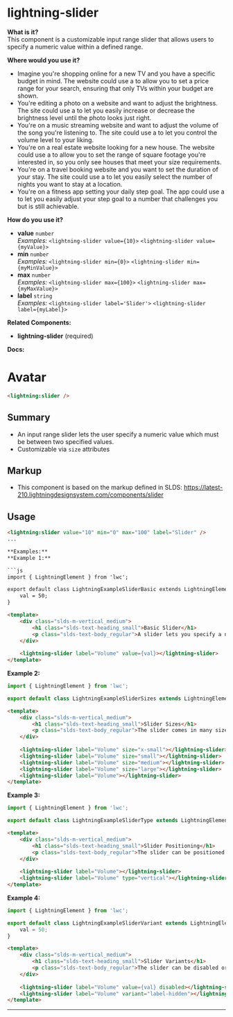 # lightning-slider

**What is it?**  
This component is a customizable input range slider that allows users to specify a numeric value within a defined range.

**Where would you use it?**
- Imagine you're shopping online for a new TV and you have a specific budget in mind. The website could use a <lightning-slider> to allow you to set a price range for your search, ensuring that only TVs within your budget are shown.
- You're editing a photo on a website and want to adjust the brightness. The site could use a <lightning-slider> to let you easily increase or decrease the brightness level until the photo looks just right.
- You're on a music streaming website and want to adjust the volume of the song you're listening to. The site could use a <lightning-slider> to let you control the volume level to your liking.
- You're on a real estate website looking for a new house. The website could use a <lightning-slider> to allow you to set the range of square footage you're interested in, so you only see houses that meet your size requirements.
- You're on a travel booking website and you want to set the duration of your stay. The site could use a <lightning-slider> to let you easily select the number of nights you want to stay at a location.
- You're on a fitness app setting your daily step goal. The app could use a <lightning-slider> to let you easily adjust your step goal to a number that challenges you but is still achievable.

**How do you use it?**
- **value** `number`  
  _Examples:_
    `<lightning-slider value={10}>`
    `<lightning-slider value={myValue}>`
- **min** `number`  
  _Examples:_
    `<lightning-slider min={0}>`
    `<lightning-slider min={myMinValue}>`
- **max** `number`  
  _Examples:_
    `<lightning-slider max={100}>`
    `<lightning-slider max={myMaxValue}>`
- **label** `string`  
  _Examples:_
    `<lightning-slider label='Slider'>`
    `<lightning-slider label={myLabel}>`

**Related Components:**
- **lightning-slider** (required)

**Docs:**
# Avatar

```HTML
<lightning:slider />
```

## Summary

-   An input range slider lets the user specify a numeric value which must be between two specified values.
-   Customizable via `size` attributes

## Markup

-   This component is based on the markup defined in SLDS:
    https://latest-210.lightningdesignsystem.com/components/slider

## Usage

```html
<lightning:slider value="10" min="0" max="100" label="Slider" />
...

**Examples:**
**Example 1:**

```js
import { LightningElement } from 'lwc';

export default class LightningExampleSliderBasic extends LightningElement {
    val = 50;
}

```

```html
<template>
    <div class="slds-m-vertical_medium">
        <h1 class="slds-text-heading_small">Basic Slider</h1>
        <p class="slds-text-body_regular">A slider lets you specify a number between two specified values. If a range is not provided, the slider defaults to a minimum of 0 and a maximum of 100.</p>
    </div>
    
    <lightning-slider label="Volume" value={val}></lightning-slider>
</template>

```

**Example 2:**

```js
import { LightningElement } from 'lwc';

export default class LightningExampleSliderSizes extends LightningElement {}

```

```html
<template>
    <div class="slds-m-vertical_medium">
        <h1 class="slds-text-heading_small">Slider Sizes</h1>
        <p class="slds-text-body_regular">The slider comes in many sizes: x-small, small, medium, and large. The default slider size takes up the width of the view port.</p>
    </div>
    
    <lightning-slider label="Volume" size="x-small"></lightning-slider>
    <lightning-slider label="Volume" size="small"></lightning-slider>
    <lightning-slider label="Volume" size="medium"></lightning-slider>
    <lightning-slider label="Volume" size="large"></lightning-slider>
    <lightning-slider label="Volume"></lightning-slider>
</template>

```

**Example 3:**

```js
import { LightningElement } from 'lwc';

export default class LightningExampleSliderType extends LightningElement {}

```

```html
<template>
    <div class="slds-m-vertical_medium">
        <h1 class="slds-text-heading_small">Slider Positioning</h1>
        <p class="slds-text-body_regular">The slider can be positioned horizontally or vertically.</p>
    </div>
    
    <lightning-slider label="Volume"></lightning-slider>
    <lightning-slider label="Volume" type="vertical"></lightning-slider>
</template>

```

**Example 4:**

```js
import { LightningElement } from 'lwc';

export default class LightningExampleSliderVariant extends LightningElement {
    val = 50;
}

```

```html
<template>
    <div class="slds-m-vertical_medium">
        <h1 class="slds-text-heading_small">Slider Variants</h1>
        <p class="slds-text-body_regular">The slider can be disabled or displayed without labels.</p>
    </div>
    
    <lightning-slider label="Volume" value={val} disabled></lightning-slider>
    <lightning-slider label="Volume" variant="label-hidden"></lightning-slider>
</template>

```

---
